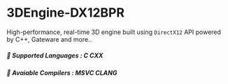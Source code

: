 # 3DEngine-DX12BPR
High-performance, real-time 3D engine built using `DirectX12` API powered by C++, Gateware and more..

##### :red_circle: Supported Languages  : C CXX
##### :red_circle: Avaiable Compilers   : MSVC CLANG